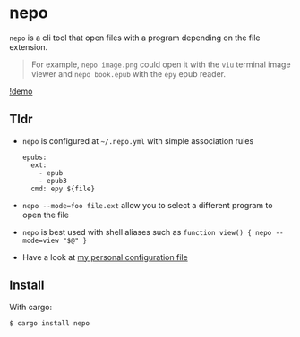 # nepo

`nepo` is a cli tool that open files with a program depending on the file extension.

> For example, `nepo image.png` could open it with the `viu` terminal image viewer and 
`nepo book.epub` with the `epy` epub reader.



[!demo](https://github.com/fvdsn/nepo/assets/16931/6b50a25e-f8c9-474f-b1f8-a2286d87f435)



## Tldr

 - `nepo` is configured at `~/.nepo.yml` with simple association rules

    ```
    epubs:
      ext: 
        - epub
        - epub3
      cmd: epy ${file}
    ```

 - `nepo --mode=foo file.ext` allow you to select a different program to open the file

 - `nepo` is best used with shell aliases such as `function view() { nepo --mode=view "$@" }`

 - Have a look at [my personal configuration file](configs/.nepo.fvdsn.yml)

## Install

With cargo:

```
$ cargo install nepo
```


